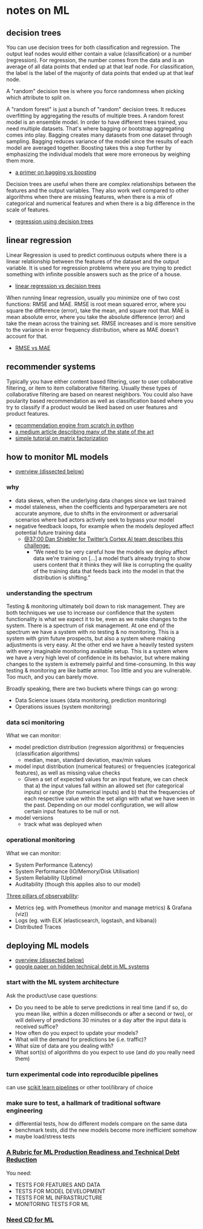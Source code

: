 # notes on ML

## decision trees

You can use decision trees for both classification and regression. The output leaf nodes would either contain a value (classification) or a number (regression). For regression, the number comes from the data and is an average of all data points that ended up at that leaf node. For classification, the label is the label of the majority of data points that ended up at that leaf node.

A "random" decision tree is where you force randomness when picking which attribute to split on.

A "random forest" is just a bunch of "random" decision trees. It reduces overfitting by aggregating the results of multiple trees. A random forest model is an ensemble model. In order to have different trees trained, you need multiple datasets. That's where bagging or bootstrap aggregating comes into play. Bagging creates many datasets from one dataset through sampling. Bagging reduces variance of the model since the results of each model are averaged together. Boosting takes this a step further by emphasizing the individual models that were more erroneous by weighing them more.

* [a primer on bagging vs boosting](https://analyticsindiamag.com/primer-ensemble-learning-bagging-boosting/)

Decision trees are useful when there are complex relationships between the features and the output variables. They also work well compared to other algorithms when there are missing features, when there is a mix of categorical and numerical features and when there is a big difference in the scale of features.

* [regression using decision trees](https://saedsayad.com/decision_tree_reg.htm)

## linear regression

Linear Regression is used to predict continuous outputs where there is a linear relationship between the features of the dataset and the output variable. It is used for regression problems where you are trying to predict something with infinite possible answers such as the price of a house.

* [linear regression vs decision trees](https://mlcorner.com/linear-regression-vs-decision-trees/)

When running linear regression, usually you minimize one of two cost functions: RMSE and MAE.
RMSE is root mean squared error, where you square the difference (error), take the mean, and square root that.
MAE is mean absolute error, where you take the absolute difference (error) and take the mean across the training set.
RMSE increases and is more sensitive to the variance in error frequency distribution, where as MAE doesn't account for that.

* [RMSE vs MAE](https://medium.com/human-in-a-machine-world/mae-and-rmse-which-metric-is-better-e60ac3bde13d)

## recommender systems

Typically you have either content based filtering, user to user collaborative filtering, or item to item collaborative filtering. Usually these types of collaborative filtering are based on nearest neighbors. You could also have poularity based recommendation as well as classification based where you try to classify if a product would be liked based on user features and product features.

* [recommendation engine from scratch in python](https://www.analyticsvidhya.com/blog/2018/06/comprehensive-guide-recommendation-engine-python/)
* [a medium article describing many of the state of the art](https://medium.com/@madasamy/introduction-to-recommendation-systems-and-how-to-design-recommendation-system-that-resembling-the-9ac167e30e95)
* [simple tutorial on matrix factorization](http://www.quuxlabs.com/blog/2010/09/matrix-factorization-a-simple-tutorial-and-implementation-in-python/)

## how to monitor ML models

* [overview (dissected below)](https://christophergs.com/machine%20learning/2020/03/14/how-to-monitor-machine-learning-models/)

### why

* data skews, when the underlying data changes since we last trained
* model staleness, when the coefficients and hyperparameters are not accurate anymore, due to shifts in the environment or adversarial scenarios where bad actors actively seek to bypass your model
* negative feedback loops, for example when the models deployed affect potential future training data
  * [@37:00 Dan Shiebler for Twitter’s Cortex AI team describes this challenge:](https://www.superdatascience.com/podcast/machine-learning-at-twitter)
    * “We need to be very careful how the models we deploy affect data we’re training on […] a model that’s already trying to show users content that it thinks they will like is corrupting the quality of the training data that feeds back into the model in that the distribution is shifting.”

### understanding the spectrum

Testing & monitoring ultimately boil down to risk management. They are both techniques we use to increase our confidence that the system functionality is what we expect it to be, even as we make changes to the system. There is a spectrum of risk management. At one end of the spectrum we have a system with no testing & no monitoring. This is a system with grim future prospects, but also a system where making adjustments is very easy. At the other end we have a heavily tested system with every imaginable monitoring available setup. This is a system where we have a very high level of confidence in its behavior, but where making changes to the system is extremely painful and time-consuming. In this way testing & monitoring are like battle armor. Too little and you are vulnerable. Too much, and you can barely move.

Broadly speaking, there are two buckets where things can go wrong:

* Data Science issues (data monitoring, prediction monitoring)
* Operations issues (system monitoring)

### data sci monitoring

What we can monitor:

* model prediction distribution (regression algorithms) or frequencies (classification algorithms)
  * median, mean, standard deviation, max/min values
* model input distribution (numerical features) or frequencies (categorical features), as well as missing value checks
  * Given a set of expected values for an input feature, we can check that a) the input values fall within an allowed set (for categorical inputs) or range (for numerical inputs) and b) that the frequencies of each respective value within the set align with what we have seen in the past. Depending on our model configuration, we will allow certain input features to be null or not.
* model versions
  * track what was deployed when

### operational monitoring

What we can monitor:

* System Performance (Latency)
* System Performance (IO/Memory/Disk Utilisation)
* System Reliability (Uptime)
* Auditability (though this applies also to our model)

[Three pillars of observability](https://grafana.com/blog/2019/10/21/whats-next-for-observability/):

* Metrics (eg. with Prometheus (monitor and manage metrics) & Grafana (viz))
* Logs (eg. with ELK (elasticsearch, logstash, and kibana))
* Distributed Traces

## deploying ML models

* [overview (dissected below)](https://christophergs.com/machine%20learning/2019/03/17/how-to-deploy-machine-learning-models/)
* [google paper on hidden technical debt in ML systems](https://papers.nips.cc/paper/5656-hidden-technical-debt-in-machine-learning-systems.pdf)

### start with the ML system architecture

Ask the product/use case questions:

* Do you need to be able to serve predictions in real time (and if so, do you mean like, within a dozen milliseconds or after a second or two), or will delivery of predictions 30 minutes or a day after the input data is received suffice?
* How often do you expect to update your models?
* What will the demand for predictions be (i.e. traffic)?
* What size of data are you dealing with?
* What sort(s) of algorithms do you expect to use (and do you really need them)

### turn experimental code into reproducible pipelines

can use [scikit learn pipelines](https://scikit-learn.org/stable/modules/generated/sklearn.pipeline.Pipeline.html) or other tool/library of choice

### make sure to test, a hallmark of traditional software engineering

* differential tests, how do different models compare on the same data
* benchmark tests, did the new models become more inefficient somehow
* maybe load/stress tests

### [A Rubric for ML Production Readiness and Technical Debt Reduction](https://storage.googleapis.com/pub-tools-public-publication-data/pdf/aad9f93b86b7addfea4c419b9100c6cdd26cacea.pdf)

You need:

* TESTS FOR FEATURES AND DATA
* TESTS FOR MODEL DEVELOPMENT
* TESTS FOR ML INFRASTRUCTURE
* MONITORING TESTS FOR ML

### [Need CD for ML](https://martinfowler.com/articles/cd4ml.html)
